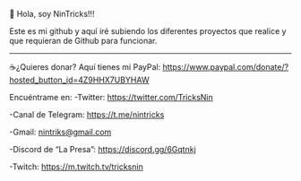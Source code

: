 👋 Hola, soy NinTricks!!!

Este es mi github y aquí iré subiendo los diferentes proyectos que realice y que requieran de Github para funcionar.

-----------------------------------------------------------------------------------------

☕¿Quieres donar? Aquí tienes mi PayPal: https://www.paypal.com/donate/?hosted_button_id=4Z9HHX7UBYHAW


Encuéntrame en:
-Twitter: https://twitter.com/TricksNin

-Canal de Telegram: https://t.me/nintricks

-Gmail: nintriks@gmail.com

-Discord de “La Presa”: https://discord.gg/6Gqtnkj

-Twitch: https://m.twitch.tv/tricksnin
